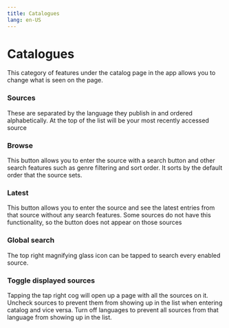 ```yaml
---
title: Catalogues
lang: en-US
---
```


# Catalogues
This category of features under the catalog page in the app allows you to change what is seen on the page.

### Sources
These are separated by the language they publish in and ordered alphabetically. At the top of the list will be your most recently accessed source
### Browse
This button allows you to enter the source with a search button and other search features such as genre filtering and sort order. It sorts by the default order that the source sets.
### Latest
This button allows you to enter the source and see the latest entries from that source without any search features. Some sources do not have this functionality, so the button does not appear on those sources

### Global search
The top right magnifying glass icon can be tapped to search every enabled source.

### Toggle displayed sources
Tapping the tap right cog will open up a page with all the sources on it. Uncheck sources to prevent them from showing up in the list when entering catalog and vice versa. Turn off languages to prevent all sources from that language from showing up in the list.
